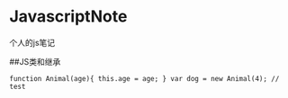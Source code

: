 # JavascriptNote
个人的js笔记

##JS类和继承

`
function Animal(age){
    this.age = age;
}
var dog = new Animal(4);
// test
`
